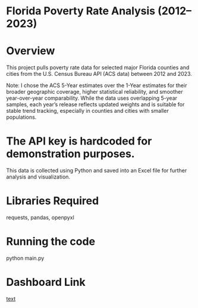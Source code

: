# Florida Poverty Rate Analysis (2012–2023)

# Overview
This project pulls poverty rate data for selected major Florida counties and cities from the U.S. Census Bureau API (ACS data) between 2012 and 2023. 

Note: I chose the ACS 5-Year estimates over the 1-Year estimates for their broader geographic coverage, higher statistical reliability, and smoother year-over-year comparability. While the data uses overlapping 5-year samples, each year’s release reflects updated weights and is suitable for stable trend tracking, especially in counties and cities with smaller populations.

# The API key is hardcoded for demonstration purposes.

This data is collected using Python and saved into an Excel file for further analysis and visualization.


# Libraries Required
requests, pandas, openpyxl


# Running the code
python main.py

# Dashboard Link
[text](https://public.tableau.com/app/profile/sohan.ladarpet.vasudeva/viz/shared/XS8QH2KGQ)


